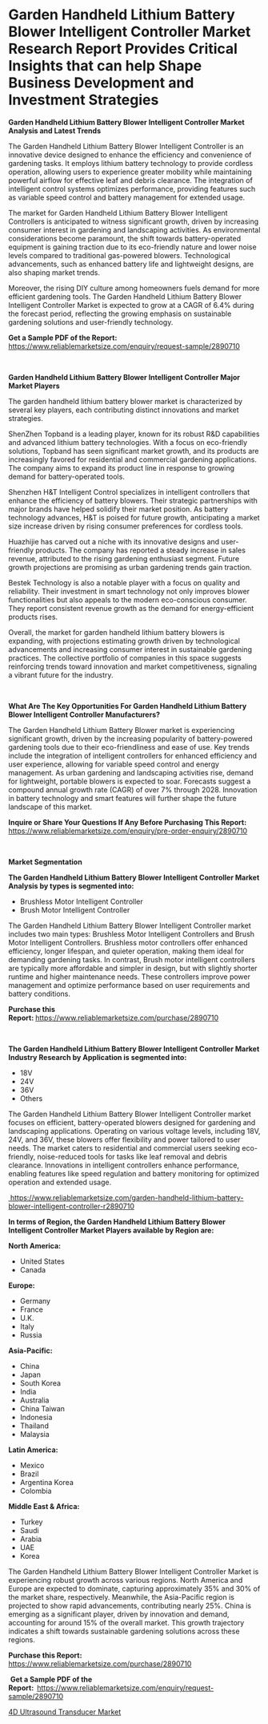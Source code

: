 <p><h1>Garden Handheld Lithium Battery Blower Intelligent Controller Market Research Report Provides Critical Insights that can help Shape Business Development and Investment Strategies</h1></p><p><strong>Garden Handheld Lithium Battery Blower Intelligent Controller Market Analysis and Latest Trends</strong></p>
<p><p>The Garden Handheld Lithium Battery Blower Intelligent Controller is an innovative device designed to enhance the efficiency and convenience of gardening tasks. It employs lithium battery technology to provide cordless operation, allowing users to experience greater mobility while maintaining powerful airflow for effective leaf and debris clearance. The integration of intelligent control systems optimizes performance, providing features such as variable speed control and battery management for extended usage.</p><p>The market for Garden Handheld Lithium Battery Blower Intelligent Controllers is anticipated to witness significant growth, driven by increasing consumer interest in gardening and landscaping activities. As environmental considerations become paramount, the shift towards battery-operated equipment is gaining traction due to its eco-friendly nature and lower noise levels compared to traditional gas-powered blowers. Technological advancements, such as enhanced battery life and lightweight designs, are also shaping market trends. </p><p>Moreover, the rising DIY culture among homeowners fuels demand for more efficient gardening tools. The Garden Handheld Lithium Battery Blower Intelligent Controller Market is expected to grow at a CAGR of 6.4% during the forecast period, reflecting the growing emphasis on sustainable gardening solutions and user-friendly technology.</p></p>
<p><strong>Get a Sample PDF of the Report:&nbsp;</strong> <a href="https://www.reliablemarketsize.com/enquiry/request-sample/2890710?utm_campaign=3193&utm_medium=2&utm_source=Github&utm_content=ia&utm_term=14032025&utm_id=garden-handheld-lithium-battery-blower-intelligent-controller">https://www.reliablemarketsize.com/enquiry/request-sample/2890710</a></p>
<p>&nbsp;</p>
<p><strong>Garden Handheld Lithium Battery Blower Intelligent Controller Major Market Players</strong></p>
<p><p>The garden handheld lithium battery blower market is characterized by several key players, each contributing distinct innovations and market strategies. </p><p>ShenZhen Topband is a leading player, known for its robust R&D capabilities and advanced lithium battery technologies. With a focus on eco-friendly solutions, Topband has seen significant market growth, and its products are increasingly favored for residential and commercial gardening applications. The company aims to expand its product line in response to growing demand for battery-operated tools.</p><p>Shenzhen H&T Intelligent Control specializes in intelligent controllers that enhance the efficiency of battery blowers. Their strategic partnerships with major brands have helped solidify their market position. As battery technology advances, H&T is poised for future growth, anticipating a market size increase driven by rising consumer preferences for cordless tools.</p><p>Huazhijie has carved out a niche with its innovative designs and user-friendly products. The company has reported a steady increase in sales revenue, attributed to the rising gardening enthusiast segment. Future growth projections are promising as urban gardening trends gain traction.</p><p>Bestek Technology is also a notable player with a focus on quality and reliability. Their investment in smart technology not only improves blower functionalities but also appeals to the modern eco-conscious consumer. They report consistent revenue growth as the demand for energy-efficient products rises.</p><p>Overall, the market for garden handheld lithium battery blowers is expanding, with projections estimating growth driven by technological advancements and increasing consumer interest in sustainable gardening practices. The collective portfolio of companies in this space suggests reinforcing trends toward innovation and market competitiveness, signaling a vibrant future for the industry.</p></p>
<p>&nbsp;</p>
<p><strong>What Are The Key Opportunities For Garden Handheld Lithium Battery Blower Intelligent Controller Manufacturers?</strong></p>
<p><p>The Garden Handheld Lithium Battery Blower market is experiencing significant growth, driven by the increasing popularity of battery-powered gardening tools due to their eco-friendliness and ease of use. Key trends include the integration of intelligent controllers for enhanced efficiency and user experience, allowing for variable speed control and energy management. As urban gardening and landscaping activities rise, demand for lightweight, portable blowers is expected to soar. Forecasts suggest a compound annual growth rate (CAGR) of over 7% through 2028. Innovation in battery technology and smart features will further shape the future landscape of this market.</p></p>
<p><strong>Inquire or Share Your Questions If Any Before Purchasing This Report:</strong> <a href="https://www.reliablemarketsize.com/enquiry/pre-order-enquiry/2890710?utm_campaign=3193&utm_medium=2&utm_source=Github&utm_content=ia&utm_term=14032025&utm_id=garden-handheld-lithium-battery-blower-intelligent-controller">https://www.reliablemarketsize.com/enquiry/pre-order-enquiry/2890710</a></p>
<p>&nbsp;</p>
<p><strong>Market Segmentation</strong></p>
<p><strong>The Garden Handheld Lithium Battery Blower Intelligent Controller Market Analysis by types is segmented into:</strong></p>
<p><ul><li>Brushless Motor Intelligent Controller</li><li>Brush Motor Intelligent Controller</li></ul></p>
<p><p>The Garden Handheld Lithium Battery Blower Intelligent Controller market includes two main types: Brushless Motor Intelligent Controllers and Brush Motor Intelligent Controllers. Brushless motor controllers offer enhanced efficiency, longer lifespan, and quieter operation, making them ideal for demanding gardening tasks. In contrast, Brush motor intelligent controllers are typically more affordable and simpler in design, but with slightly shorter runtime and higher maintenance needs. These controllers improve power management and optimize performance based on user requirements and battery conditions.</p></p>
<p><strong>Purchase this Report:&nbsp;</strong><a href="https://www.reliablemarketsize.com/purchase/2890710?utm_campaign=3193&utm_medium=2&utm_source=Github&utm_content=ia&utm_term=14032025&utm_id=garden-handheld-lithium-battery-blower-intelligent-controller">https://www.reliablemarketsize.com/purchase/2890710</a></p>
<p>&nbsp;</p>
<p><strong>The Garden Handheld Lithium Battery Blower Intelligent Controller Market Industry Research by Application is segmented into:</strong></p>
<p><ul><li>18V</li><li>24V</li><li>36V</li><li>Others</li></ul></p>
<p><p>The Garden Handheld Lithium Battery Blower Intelligent Controller market focuses on efficient, battery-operated blowers designed for gardening and landscaping applications. Operating on various voltage levels, including 18V, 24V, and 36V, these blowers offer flexibility and power tailored to user needs. The market caters to residential and commercial users seeking eco-friendly, noise-reduced tools for tasks like leaf removal and debris clearance. Innovations in intelligent controllers enhance performance, enabling features like speed regulation and battery monitoring for optimized operation and extended usage.</p></p>
<p><a href="https://www.reliablemarketsize.com/garden-handheld-lithium-battery-blower-intelligent-controller-r2890710?utm_campaign=3193&utm_medium=2&utm_source=Github&utm_content=ia&utm_term=14032025&utm_id=garden-handheld-lithium-battery-blower-intelligent-controller">&nbsp;https://www.reliablemarketsize.com/garden-handheld-lithium-battery-blower-intelligent-controller-r2890710</a></p>
<p><strong>In terms of Region, the Garden Handheld Lithium Battery Blower Intelligent Controller Market Players available by Region are:</strong></p>
<p>
    <p> <strong> North America: </strong>
        <ul>
            <li>United States</li>
            <li>Canada</li>
        </ul>
        </p> 
    <p> <strong> Europe: </strong>
        <ul>
            <li>Germany</li>
            <li>France</li>
            <li>U.K.</li>
            <li>Italy</li>
            <li>Russia</li>
        </ul>
        </p> 
    <p> <strong> Asia-Pacific: </strong>
        <ul>
            <li>China</li>
            <li>Japan</li>
            <li>South Korea</li>
            <li>India</li>
            <li>Australia</li>
            <li>China Taiwan</li>
            <li>Indonesia</li>
            <li>Thailand</li>
            <li>Malaysia</li>
        </ul>
        </p> 
    <p> <strong> Latin America: </strong>
        <ul>
            <li>Mexico</li>
            <li>Brazil</li>
            <li>Argentina Korea</li>
            <li>Colombia</li>
        </ul>
        </p> 
    <p> <strong> Middle East & Africa: </strong>
        <ul>
            <li>Turkey</li>
            <li>Saudi</li>
            <li>Arabia</li>
            <li>UAE</li>
            <li>Korea</li>
        </ul>
    </p>
    </p>
<p><p>The Garden Handheld Lithium Battery Blower Intelligent Controller Market is experiencing robust growth across various regions. North America and Europe are expected to dominate, capturing approximately 35% and 30% of the market share, respectively. Meanwhile, the Asia-Pacific region is projected to show rapid advancements, contributing nearly 25%. China is emerging as a significant player, driven by innovation and demand, accounting for around 15% of the overall market. This growth trajectory indicates a shift towards sustainable gardening solutions across these regions.</p></p>
<p><strong>Purchase this Report: </strong><a href="https://www.reliablemarketsize.com/purchase/2890710?utm_campaign=3193&utm_medium=2&utm_source=Github&utm_content=ia&utm_term=14032025&utm_id=garden-handheld-lithium-battery-blower-intelligent-controller">https://www.reliablemarketsize.com/purchase/2890710</a></p>
<p>&nbsp;<strong>Get a Sample PDF of the Report:&nbsp;&nbsp;</strong><a href="https://www.reliablemarketsize.com/enquiry/request-sample/2890710?utm_campaign=3193&utm_medium=2&utm_source=Github&utm_content=ia&utm_term=14032025&utm_id=garden-handheld-lithium-battery-blower-intelligent-controller">https://www.reliablemarketsize.com/enquiry/request-sample/2890710</a></p>
<p><strong></strong></p>
<p><p><a href="https://github.com/kimberjam0i/Market-Research-Report-List-1/blob/main/4d-ultrasound-transducer-market.md?utm_campaign=3193&utm_medium=2&utm_source=Github&utm_content=ia&utm_term=14032025&utm_id=garden-handheld-lithium-battery-blower-intelligent-controller">4D Ultrasound Transducer Market</a></p></p>